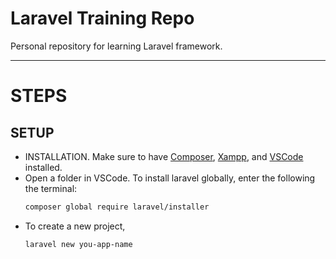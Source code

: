 # **Laravel Training Repo**
Personal repository for learning Laravel framework.

---

# STEPS

## SETUP
+ INSTALLATION. Make sure to have [Composer](https://getcomposer.org/download/), [Xampp](https://www.apachefriends.org/), and [VSCode](https://code.visualstudio.com/download) installed.
+ Open a folder in VSCode. To install laravel globally, enter the following the terminal: <br>
    ```bash
    composer global require laravel/installer
    ```
+ To create a new project, 
    ```bash
    laravel new you-app-name
    ```
